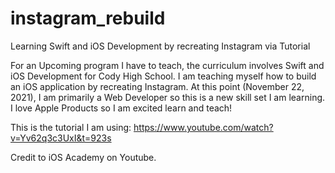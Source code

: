 # instagram_rebuild
Learning Swift and iOS Development by recreating Instagram via Tutorial

For an Upcoming program I have to teach, the curriculum involves Swift and iOS Development for Cody High School.
I am teaching myself how to build an iOS application by recreating Instagram. At this point (November 22, 2021), I am primarily a Web Developer so this is a new skill set I am learning. I love Apple Products so I am excited learn and teach!

This is the tutorial I am using: 
https://www.youtube.com/watch?v=Yv62q3c3UxI&t=923s

Credit to iOS Academy on Youtube.

